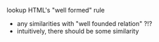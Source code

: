 
lookup HTML's "well formed" rule
- any similarities with "well founded relation" ?!?
- intuitively, there should be some similarity
